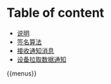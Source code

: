 # Table of content

* [说明](README.md)
* [签名算法](sign.md)
* [接收通知消息](notify.md)
* [设备拉取数据通知](pullData.md)

{{menus}}
